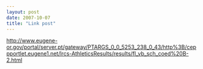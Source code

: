 ```yaml
---
layout: post
date: 2007-10-07
title: "Link post"
---
```

<http://www.eugene-or.gov/portal/server.pt/gateway/PTARGS_0_0_5253_238_0_43/http%3B/ceppportlet.eugene1.net/lrcs-AthleticsResults/results/fl_vb_sch_coed%20B-2.html>

